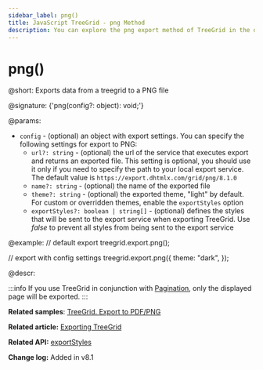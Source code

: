 ```yaml
---
sidebar_label: png()
title: JavaScript TreeGrid - png Method
description: You can explore the png export method of TreeGrid in the documentation of the DHTMLX JavaScript UI library. Browse developer guides and API reference, try out code examples and live demos, and download a free 30-day evaluation version of DHTMLX Suite.
---
```


# png()

@short: Exports data from a treegrid to a PNG file

@signature: {'png(config?: object): void;'}

@params:
- `config` - (optional) an object with export settings. You can specify the following settings for export to PNG:
    - `url?: string` - (optional) the url of the service that executes export and returns an exported file. This setting is optional, you should use it only if you need to specify the path to your local export service. The default value is `https://export.dhtmlx.com/grid/png/8.1.0`
    - `name?: string` - (optional) the name of the exported file
    - `theme?: string` - (optional) the exported theme, "light" by default. For custom or overridden themes, enable the `exportStyles` option
    - `exportStyles?: boolean | string[]` - (optional) defines the styles that will be sent to the export service when exporting TreeGrid. Use *false* to prevent all styles from being sent to the export service

@example:
// default export
treegrid.export.png();

// export with config settings
treegrid.export.png({
    theme: "dark",
});


@descr:

:::info
If you use TreeGrid in conjunction with [Pagination](pagination.md), only the displayed page will be exported. 
:::

**Related samples**: [TreeGrid. Export to PDF/PNG](https://snippet.dhtmlx.com/iyqmmcoh)

**Related article:** [Exporting TreeGrid](treegrid/usage.md#exporting-treegrid)

**Related API:** [exportStyles](treegrid/api/treegrid_exportstyles_config.md)

**Change log:** Added in v8.1
